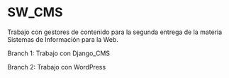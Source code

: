 # SW_CMS
Trabajo con gestores de contenido para la segunda entrega de la materia Sistemas de Información para la Web.

Branch 1: Trabajo con Django_CMS

Branch 2: Trabajo con WordPress
